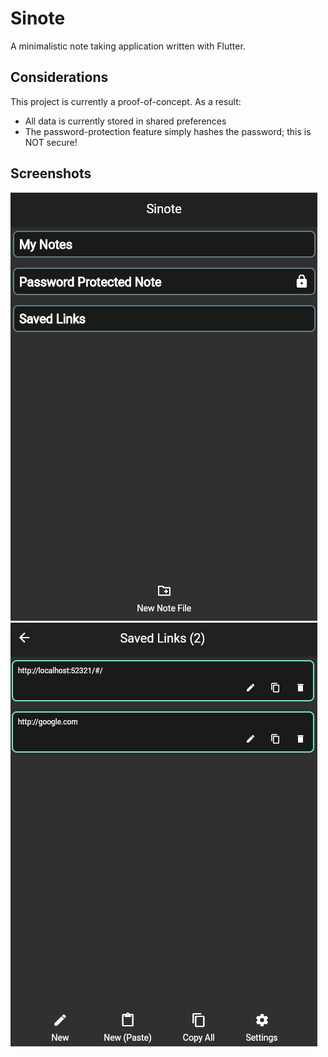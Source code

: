 # Sinote

A minimalistic note taking application written with Flutter.

## Considerations

This project is currently a proof-of-concept. As a result:

- All data is currently stored in shared preferences
- The password-protection feature simply hashes the password; this is NOT secure!

## Screenshots

![Main Screen](./screenshot/main_screen.png)
![Note Screen](./screenshot/note_screen.png)